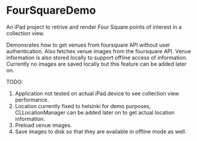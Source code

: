 FourSquareDemo
==============

An iPad project to retrive and render Four Square points of interest in a collection view.

Demonsrates how to get venues from foursquare API without user authentication. 
Also fetches venue images from the foursquare API. Venue information is also stored locally
to support offline access of information. Currently no images are saved locally but this feature can be added 
later on.

TODO:

1. Application not tested on actual iPad device to see collection view performance.
2. Location currently fixed to helsinki for demo purposes, CLLocationManager can be added later on to get actual location information.
3. Preload venue images.
4. Save images to disk so that they are available in offline mode as well.

